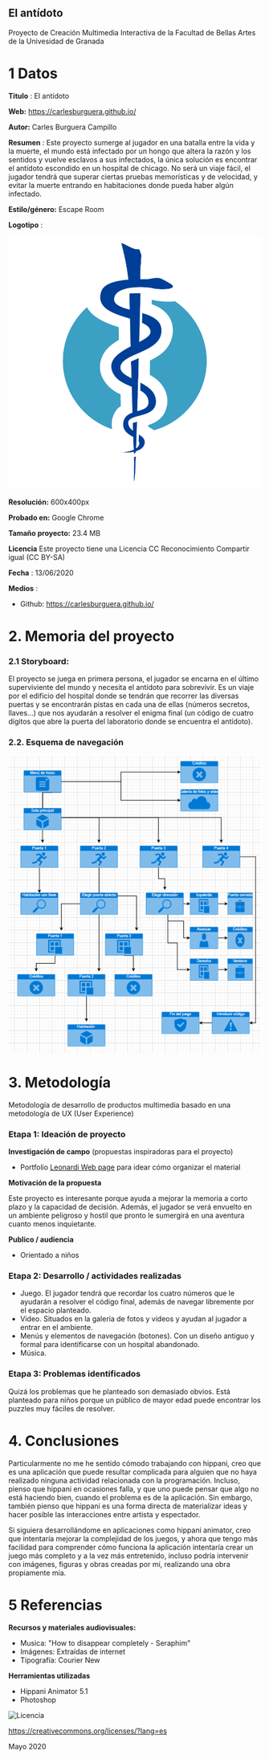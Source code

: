 ## El antídoto

Proyecto de Creación Multimedia Interactiva de la  Facultad de Bellas Artes de la Univesidad de Granada



# 1 Datos 



**Titulo** : El antídoto 

**Web:**   https://carlesburguera.github.io/

**Autor:**  Carles Burguera Campillo

**Resumen** : Este proyecto sumerge al jugador en una batalla entre la vida y la muerte, el mundo está infectado por un hongo que altera la razón y los sentidos y vuelve esclavos a sus infectados, la única solución es encontrar el antídoto escondido en un hospital de chicago. No será un viaje fácil, el jugador tendrá que superar ciertas pruebas memorísticas y de velocidad, y evitar la muerte entrando en habitaciones donde pueda haber algún infectado. 

**Estilo/género:**  Escape Room

**Logotipo** : 

![El antídoto](https://github.com/CarlesBurguera/CarlesBurguera.github.io/blob/master/logo5.png)

**Resolución:** 600x400px 

**Probado en:**  Google Chrome 

**Tamaño proyecto:** 23.4 MB 

**Licencia** Este proyecto tiene una Licencia CC Reconocimiento Compartir igual (CC BY-SA)

**Fecha** : 13/06/2020

**Medios** :

- Github: https://carlesburguera.github.io/


# 2. Memoria del proyecto 

### 2.1 Storyboard: 

El proyecto se juega en primera persona, el jugador se encarna en el último superviviente del mundo y necesita el antídoto para sobrevivir. Es un viaje por el edificio del hospital donde se tendrán que recorrer las diversas puertas y se encontrarán pistas en cada una de ellas (números secretos, llaves...) que nos ayudarán a resolver el enigma final (un código de cuatro dígitos que abre la puerta del laboratorio donde se encuentra el antídoto). 


### 2.2. Esquema de navegación 


![Tabla](https://github.com/CarlesBurguera/CarlesBurguera.github.io/blob/master/Sin%20t%C3%ADtulo.png)



# 3. Metodología

Metodología de desarrollo de productos multimedia basado en una metodología de UX (User Experience)



### Etapa 1: Ideación de proyecto

**Investigación de campo** (propuestas inspiradoras para el proyecto)

- Portfolio [Leonardi Web page](http://www.rleonardi.com/interactive-resume/) para idear cómo organizar el material


**Motivación de la propuesta** 

Este  proyecto es interesante porque ayuda a mejorar la memoria a corto plazo y la capacidad de decisión. Además, el jugador se verá envuelto en un ambiente peligroso y hostil que pronto le sumergirá en una aventura cuanto menos inquietante. 



**Publico / audiencia**

- Orientado a niños 


### Etapa 2: Desarrollo / actividades realizadas


- Juego. El jugador tendrá que recordar los cuatro números que le ayudarán a resolver el código final, además de navegar libremente por el espacio planteado. 
- Video. Situados en la galería de fotos y videos y ayudan al jugador a entrar en el ambiente. 
- Menús y elementos de navegación (botones). Con un diseño antiguo y formal para identificarse con un hospital abandonado.
- Música.



### Etapa 3: Problemas identificados

Quizá los problemas que he planteado son demasiado obvios. Está planteado para niños porque un público de mayor edad puede encontrar los puzzles muy fáciles de resolver.


# 4. Conclusiones 

Particularmente no me he sentido cómodo trabajando con hippani, creo que es una aplicación que puede resultar complicada para alguien que no haya realizado ninguna actividad relacionada con la programación. Incluso, pienso que hippani en ocasiones falla, y que uno puede pensar que algo no está haciendo bien, cuando el problema es de la aplicación. Sin embargo, también pienso que hippani es una forma directa de materializar ideas y hacer posible las interacciones entre artista y espectador.

Si siguiera desarrollándome en aplicaciones como hippani animator, creo que intentaría mejorar la complejidad de los juegos, y ahora que tengo más facilidad para comprender cómo funciona la aplicación intentaría crear un juego más completo y a la vez más entretenido, incluso podría intervenir con imágenes, figuras y obras creadas por mí, realizando una obra propiamente mía.


# 5 Referencias 


**Recursos y materiales audiovisuales:**

* Musica:  "How to disappear completely - Seraphim"
* Imágenes:  Extraídas de internet
* Tipografía: Courier New

**Herramientas utilizadas**

- Hippani Animator 5.1
- Photoshop


![Licencia](https://licensebuttons.net/l/by-sa/3.0/88x31.png)

https://creativecommons.org/licenses/?lang=es

Mayo 2020

